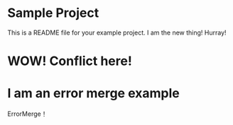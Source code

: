# Sample Project
This is a README file for your example project.
I am the new thing! Hurray!
# WOW! Conflict here!
# I am an error merge example
ErrorMerge！
